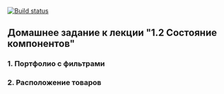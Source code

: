 [![Build status](https://ci.appveyor.com/api/projects/status/3onrte0jvnkh2uxe?svg=true)](https://ci.appveyor.com/project/Cazuist/ra-25-events-state)

## Домашнее задание к лекции "1.2 Состояние компонентов"
### 1. Портфолио с фильтрами
### 2. Расположение товаров
